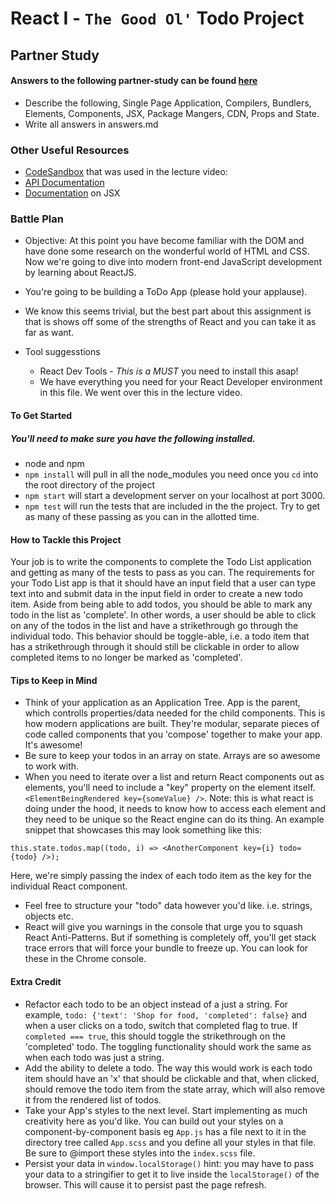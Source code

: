 # React I - `The Good Ol'` Todo Project 

## Partner Study
#### Answers to the following partner-study can be found [here](https://reactjs.org/docs/glossary.html)
  * Describe the following, Single Page Application, Compilers, Bundlers, Elements, Components, JSX, Package Mangers, CDN, Props and State. 
  * Write all answers in answers.md

### Other Useful Resources
* [CodeSandbox](https://codesandbox.io/s/z667kplonx) that was used in the lecture video: 
* [API Documentation](https://reactjs.org/docs/react-api.html)
* [Documentation](https://facebook.github.io/react/docs/jsx-in-depth.html) on JSX

### Battle Plan
 * Objective: At this point you have become familiar with the DOM and have done some research on the wonderful world of HTML and CSS. Now we're going to dive into modern front-end JavaScript development by learning about ReactJS.
 * You're going to be building a ToDo App (please hold your applause).
 * We know this seems trivial, but the best part about this assignment is that is shows off some of the strengths of React and you can take it as far as want.

  * Tool suggesstions
    * React Dev Tools - *This is a MUST* you need to install this asap!
    * We have everything you need for your React Developer environment in this file. We went over this in the lecture video.

#### To Get Started
##### You'll need to make sure you have the following installed.
  * node and npm
  * `npm install` will pull in all the node_modules you need once you `cd` into the root directory of the project
  * `npm start` will start a development server on your localhost at port 3000.
  * `npm test` will run the tests that are included in the the project. Try to get as many of these passing as you can in the allotted time. 

#### How to Tackle this Project
Your job is to write the components to complete the Todo List application and getting as many of the tests to pass as you can. The requirements for your Todo List app is that it should have an input field that a user can type text into and submit data in the input field in order to create a new todo item. Aside from being able to add todos, you should be able to mark any todo in the list as 'complete'. In other words, a user should be able to click on any of the todos in the list and have a strikethrough go through the individual todo. This behavior should be toggle-able, i.e. a todo item that has a strikethrough through it should still be clickable in order to allow completed items to no longer be marked as 'completed'. 

#### Tips to Keep in Mind
  * Think of your application as an Application Tree. App is the parent, which controlls properties/data needed for the child components. This is how modern applications are built. They're modular, separate pieces of code called components that you 'compose' together to make your app. It's awesome!
  * Be sure to keep your todos in an array on state. Arrays are so awesome to work with.
  * When you need to iterate over a list and return React components out as elements, you'll need to include a "key" property on the element itself. `<ElementBeingRendered key={someValue} />`. Note: this is what react is doing under the hood, it needs to know how to access each element and they need to be unique so the React engine can do its thing. An example snippet that showcases this may look something like this:
  ```
  this.state.todos.map((todo, i) => <AnotherComponent key={i} todo={todo} />);
  ```
  Here, we're simply passing the index of each todo item as the key for the individual React component.
  * Feel free to structure your "todo" data however you'd like. i.e. strings, objects etc. 
  * React will give you warnings in the console that urge you to squash React Anti-Patterns. But if something is completely off, you'll get stack trace errors that will force your bundle to freeze up. You can look for these in the Chrome console.

#### Extra Credit
  * Refactor each todo to be an object instead of a just a string. For example, `todo: {'text': 'Shop for food, 'completed': false}` and when a user clicks on a todo, switch that completed flag to true. If `completed === true`, this should toggle the strikethrough on the 'completed' todo. The toggling functionality should work the same as when each todo was just a string. 
  * Add the ability to delete a todo. The way this would work is each todo item should have an 'x' that should be clickable and that, when clicked, should remove the todo item from the state array, which will also remove it from the rendered list of todos. 
  * Take your App's styles to the next level. Start implementing as much creativity here as you'd like. You can build out your styles on a component-by-component basis eg `App.js` has a file next to it in the directory tree called `App.scss` and you define all your styles in that file. Be sure to @import these styles into the `index.scss` file. 
  * Persist your data in `window.localStorage()` hint: you may have to pass your data to a stringifier to get it to live inside the `localStorage()` of the browser. This will cause it to persist past the page refresh. 
